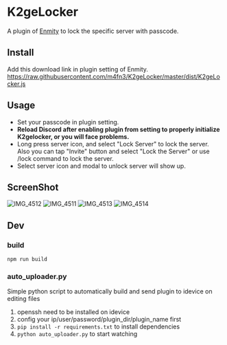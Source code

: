 # K2geLocker
A plugin of [Enmity](https://enmity.app/) to lock the specific server with passcode.

## Install
Add this download link in plugin setting of Enmity.
https://raw.githubusercontent.com/m4fn3/K2geLocker/master/dist/K2geLocker.js

## Usage
- Set your passcode in plugin setting.
- **Reload Discord after enabling plugin from setting to properly initialize K2gelocker, or you will face problems.**
- Long press server icon, and select "Lock Server" to lock the server.<br>
  Also you can tap "Invite" button and select "Lock the Server" or use /lock command to lock the server.
- Select server icon and modal to unlock server will show up.

## ScreenShot
![IMG_4512](https://user-images.githubusercontent.com/43488869/208257019-f7fb370c-aed7-4beb-9ea2-e0db63e7fca3.png)
![IMG_4511](https://user-images.githubusercontent.com/43488869/208257021-4e90075f-3fff-4b4d-acde-ee6e5b62c8ea.png)
![IMG_4513](https://user-images.githubusercontent.com/43488869/208257024-aec595a3-305a-42c4-be83-9e4c151fffd4.png)
![IMG_4514](https://user-images.githubusercontent.com/43488869/208257023-fe391849-60f7-41d7-956c-8c8550e8c087.png)



## Dev
### build
`npm run build`
### auto_uploader.py
Simple python script to automatically build and send plugin to idevice on editing files
1. openssh need to be installed on idevice
2. config your ip/user/password/plugin_dir/plugin_name first
3. `pip install -r requirements.txt` to install dependencies
4. `python auto_uploader.py` to start watching